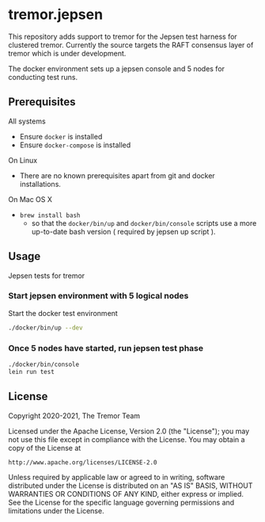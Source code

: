 # tremor.jepsen

This repository adds support to tremor for the Jepsen test harness
for clustered tremor. Currently the source targets the RAFT consensus
layer of tremor which is under development.

The docker environment sets up a jepsen console and 5 nodes for
conducting test runs.

## Prerequisites

All systems
- Ensure `docker` is installed
- Ensure `docker-compose` is installed

On Linux
- There are no known prerequisites apart from git and docker installations.

On Mac OS X
- `brew install bash`
  - so that the `docker/bin/up` and `docker/bin/console` scripts use a
    more up-to-date bash version ( required by jepsen up script ).

## Usage

Jepsen tests for tremor

### Start jepsen environment with 5 logical nodes

Start the docker test environment
```bash
./docker/bin/up --dev
```

### Once 5 nodes have started, run jepsen test phase

```bash
./docker/bin/console
lein run test
```

## License

Copyright 2020-2021, The Tremor Team

Licensed under the Apache License, Version 2.0 (the "License");
you may not use this file except in compliance with the License.
You may obtain a copy of the License at

    http://www.apache.org/licenses/LICENSE-2.0

Unless required by applicable law or agreed to in writing, software
distributed under the License is distributed on an "AS IS" BASIS,
WITHOUT WARRANTIES OR CONDITIONS OF ANY KIND, either express or implied.
See the License for the specific language governing permissions and
limitations under the License.
